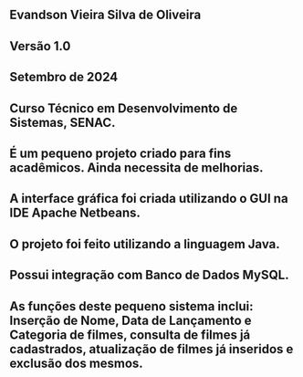 ## Evandson Vieira Silva de Oliveira
## Versão 1.0
## Setembro de 2024
## Curso Técnico em Desenvolvimento de Sistemas, SENAC.
## É um pequeno projeto criado para fins acadêmicos. Ainda necessita de melhorias.
## A interface gráfica foi criada utilizando o GUI na IDE Apache Netbeans.
## O projeto foi feito utilizando a linguagem Java.
## Possui integração com Banco de Dados MySQL.
## As funções deste pequeno sistema inclui: Inserção de Nome, Data de Lançamento e Categoria de filmes, consulta de filmes já cadastrados, atualização de filmes já inseridos e exclusão dos mesmos.
